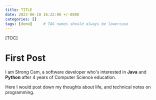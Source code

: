 ```yaml
---
title: TITLE
date: 2023-06-10 16:22:00 +/-0800
categories: []
tags: [demo]     # TAG names should always be lowercase
---
```


[TOC]

# First Post
I am Strong Cam, a software developer who's interested in **Java** and  **Python** after 4 years of Computer Science education.

Here I would post down my thoughts about life, and technical notes on programming.
